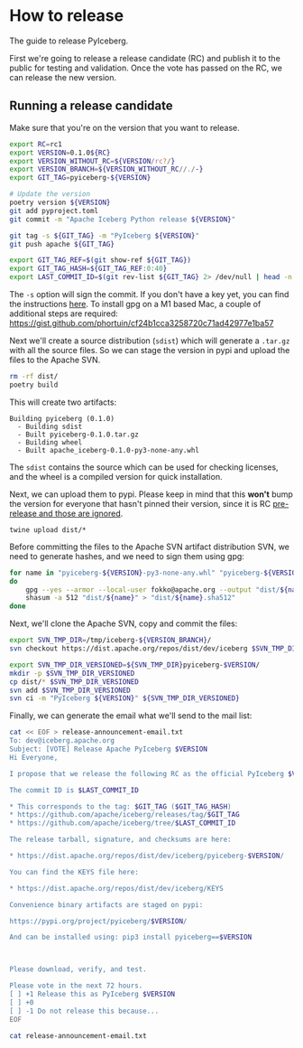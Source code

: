 <!--
  - Licensed to the Apache Software Foundation (ASF) under one
  - or more contributor license agreements.  See the NOTICE file
  - distributed with this work for additional information
  - regarding copyright ownership.  The ASF licenses this file
  - to you under the Apache License, Version 2.0 (the
  - "License"); you may not use this file except in compliance
  - with the License.  You may obtain a copy of the License at
  -
  -   http://www.apache.org/licenses/LICENSE-2.0
  -
  - Unless required by applicable law or agreed to in writing,
  - software distributed under the License is distributed on an
  - "AS IS" BASIS, WITHOUT WARRANTIES OR CONDITIONS OF ANY
  - KIND, either express or implied.  See the License for the
  - specific language governing permissions and limitations
  - under the License.
  -->

# How to release

The guide to release PyIceberg.

First we're going to release a release candidate (RC) and publish it to the public for testing and validation. Once the vote has passed on the RC, we can release the new version.

## Running a release candidate

Make sure that you're on the version that you want to release.

```bash
export RC=rc1
export VERSION=0.1.0${RC}
export VERSION_WITHOUT_RC=${VERSION/rc?/}
export VERSION_BRANCH=${VERSION_WITHOUT_RC//./-}
export GIT_TAG=pyiceberg-${VERSION}

# Update the version
poetry version ${VERSION}
git add pyproject.toml
git commit -m "Apache Iceberg Python release ${VERSION}"

git tag -s ${GIT_TAG} -m "PyIceberg ${VERSION}"
git push apache ${GIT_TAG}

export GIT_TAG_REF=$(git show-ref ${GIT_TAG})
export GIT_TAG_HASH=${GIT_TAG_REF:0:40}
export LAST_COMMIT_ID=$(git rev-list ${GIT_TAG} 2> /dev/null | head -n 1)
```

The `-s` option will sign the commit. If you don't have a key yet, you can find the instructions [here](http://www.apache.org/dev/openpgp.html#key-gen-generate-key). To install gpg on a M1 based Mac, a couple of additional steps are required: https://gist.github.com/phortuin/cf24b1cca3258720c71ad42977e1ba57

Next we'll create a source distribution (`sdist`) which will generate a `.tar.gz` with all the source files. So we can stage the version in pypi and upload the files to the Apache SVN.

```bash
rm -rf dist/
poetry build
```

This will create two artifacts:

```
Building pyiceberg (0.1.0)
  - Building sdist
  - Built pyiceberg-0.1.0.tar.gz
  - Building wheel
  - Built apache_iceberg-0.1.0-py3-none-any.whl
```

The `sdist` contains the source which can be used for checking licenses, and the wheel is a compiled version for quick installation.

Next, we can upload them to pypi. Please keep in mind that this **won't** bump the version for everyone that hasn't pinned their version, since it is RC [pre-release and those are ignored](https://packaging.python.org/en/latest/guides/distributing-packages-using-setuptools/#pre-release-versioning).

```
twine upload dist/*
```

Before committing the files to the Apache SVN artifact distribution SVN, we need to generate hashes, and we need to sign them using gpg:

```bash
for name in "pyiceberg-${VERSION}-py3-none-any.whl" "pyiceberg-${VERSION}.tar.gz"
do
    gpg --yes --armor --local-user fokko@apache.org --output "dist/${name}.asc" --detach-sig "dist/${name}"
    shasum -a 512 "dist/${name}" > "dist/${name}.sha512"
done
```

Next, we'll clone the Apache SVN, copy and commit the files:

```bash
export SVN_TMP_DIR=/tmp/iceberg-${VERSION_BRANCH}/
svn checkout https://dist.apache.org/repos/dist/dev/iceberg $SVN_TMP_DIR

export SVN_TMP_DIR_VERSIONED=${SVN_TMP_DIR}pyiceberg-$VERSION/
mkdir -p $SVN_TMP_DIR_VERSIONED
cp dist/* $SVN_TMP_DIR_VERSIONED
svn add $SVN_TMP_DIR_VERSIONED
svn ci -m "PyIceberg ${VERSION}" ${SVN_TMP_DIR_VERSIONED}
```

Finally, we can generate the email what we'll send to the mail list:

```bash
cat << EOF > release-announcement-email.txt
To: dev@iceberg.apache.org
Subject: [VOTE] Release Apache PyIceberg $VERSION
Hi Everyone,

I propose that we release the following RC as the official PyIceberg $VERSION release.

The commit ID is $LAST_COMMIT_ID

* This corresponds to the tag: $GIT_TAG ($GIT_TAG_HASH)
* https://github.com/apache/iceberg/releases/tag/$GIT_TAG
* https://github.com/apache/iceberg/tree/$LAST_COMMIT_ID

The release tarball, signature, and checksums are here:

* https://dist.apache.org/repos/dist/dev/iceberg/pyiceberg-$VERSION/

You can find the KEYS file here:

* https://dist.apache.org/repos/dist/dev/iceberg/KEYS

Convenience binary artifacts are staged on pypi:

https://pypi.org/project/pyiceberg/$VERSION/

And can be installed using: pip3 install pyiceberg==$VERSION



Please download, verify, and test.

Please vote in the next 72 hours.
[ ] +1 Release this as PyIceberg $VERSION
[ ] +0
[ ] -1 Do not release this because...
EOF

cat release-announcement-email.txt
```
